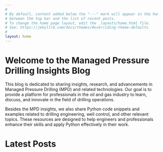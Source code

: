 ```yaml
---
#
# By default, content added below the "---" mark will appear in the home page
# between the top bar and the list of recent posts.
# To change the home page layout, edit the _layouts/home.html file.
# See: https://jekyllrb.com/docs/themes/#overriding-theme-defaults
#
layout: home
---
```

# Welcome to the Managed Pressure Drilling Insights Blog
This blog is dedicated to sharing insights, research, and advancements in Managed Pressure Drilling (MPD) and related technologies. Our goal is to provide a platform for professionals in the oil and gas industry to learn, discuss, and innovate in the field of drilling operations.

Besides the MPD insights, we also share Python code snippets and examples related to drilling engineering, well control, and other relevant topics. These resources are designed to help engineers and professionals enhance their skills and apply Python effectively in their work.

# Latest Posts

<!-- Google tag (gtag.js) -->
<script async src="https://www.googletagmanager.com/gtag/js?id=G-Z5C5SK4PXR"></script>
<script>
  window.dataLayer = window.dataLayer || [];
  function gtag(){dataLayer.push(arguments);}
  gtag('js', new Date());

  gtag('config', 'G-Z5C5SK4PXR');
</script>

